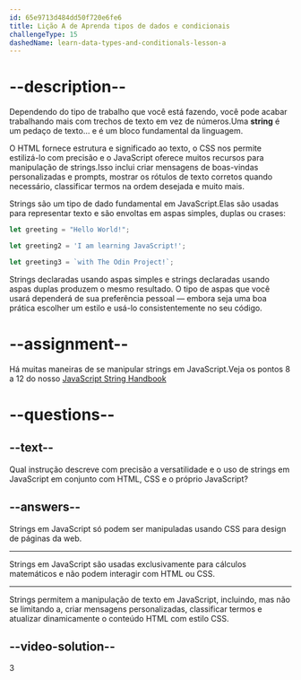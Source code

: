 ```yaml
---
id: 65e9713d484dd50f720e6fe6
title: Lição A de Aprenda tipos de dados e condicionais
challengeType: 15
dashedName: learn-data-types-and-conditionals-lesson-a
---
```


# --description--

Dependendo do tipo de trabalho que você está fazendo, você pode acabar trabalhando mais com trechos de texto em vez de números.Uma **string** é um pedaço de texto… e é um bloco fundamental da linguagem.

O HTML fornece estrutura e significado ao texto, o CSS nos permite estilizá-lo com precisão e o JavaScript oferece muitos recursos para manipulação de strings.Isso inclui criar mensagens de boas-vindas personalizadas e prompts, mostrar os rótulos de texto corretos quando necessário, classificar termos na ordem desejada e muito mais.

Strings são um tipo de dado fundamental em JavaScript.Elas são usadas para representar texto e são envoltas em aspas simples, duplas ou crases:

```javascript
let greeting = "Hello World!";

let greeting2 = 'I am learning JavaScript!';

let greeting3 = `with The Odin Project!`;
```

Strings declaradas usando aspas simples e strings declaradas usando aspas duplas produzem o mesmo resultado. O tipo de aspas que você usará dependerá de sua preferência pessoal — embora seja uma boa prática escolher um estilo e usá-lo consistentemente no seu código.

# --assignment--

Há muitas maneiras de se manipular strings em JavaScript.Veja os pontos 8 a 12 do nosso <a href="https://www.freecodecamp.org/news/javascript-string-handbook/" target="_blank">JavaScript String Handbook</a>

# --questions--

## --text--

Qual instrução descreve com precisão a versatilidade e o uso de strings em JavaScript em conjunto com HTML, CSS e o próprio JavaScript?

## --answers--

Strings em JavaScript só podem ser manipuladas usando CSS para design de páginas da web.

---

Strings em JavaScript são usadas exclusivamente para cálculos matemáticos e não podem interagir com HTML ou CSS.

---

Strings permitem a manipulação de texto em JavaScript, incluindo, mas não se limitando a, criar mensagens personalizadas, classificar termos e atualizar dinamicamente o conteúdo HTML com estilo CSS.


## --video-solution--

3
